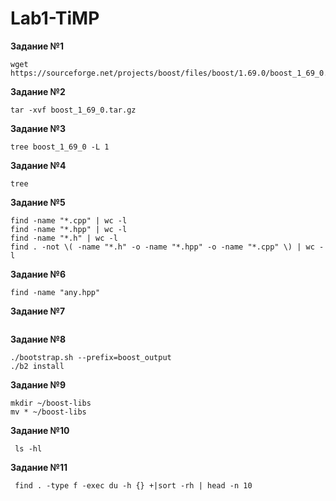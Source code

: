 # Lab1-TiMP
**Задание №1**
```
wget https://sourceforge.net/projects/boost/files/boost/1.69.0/boost_1_69_0.tar.gz
```

**Задание №2**
```
tar -xvf boost_1_69_0.tar.gz
```

**Задание №3**
```
tree boost_1_69_0 -L 1
```

**Задание №4**
```
tree
```

**Задание №5**
```
find -name "*.cpp" | wc -l
find -name "*.hpp" | wc -l
find -name "*.h" | wc -l
find . -not \( -name "*.h" -o -name "*.hpp" -o -name "*.cpp" \) | wc -l
```

**Задание №6**
```
find -name "any.hpp"
```


**Задание №7**
```

```


**Задание №8**
```
./bootstrap.sh --prefix=boost_output
./b2 install
```

**Задание №9**
```
mkdir ~/boost-libs
mv * ~/boost-libs

```

**Задание №10**
```
 ls -hl
```

**Задание №11**
```
 find . -type f -exec du -h {} +|sort -rh | head -n 10
```
